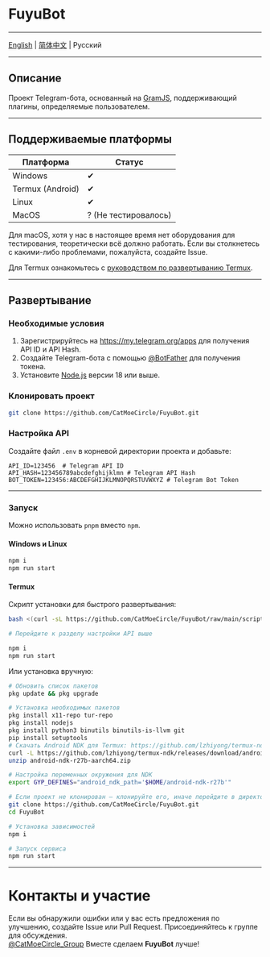 # FuyuBot
---  

[English](../README.md) | [简体中文](./README_zh-CN.md) | Русский

---  

## Описание

Проект Telegram-бота, основанный на [GramJS](https://github.com/gram-js/gramjs), поддерживающий плагины, определяемые пользователем.
***  

## Поддерживаемые платформы

| Платформа | Статус |
|-----------|--------|
| Windows   | ✔      |
| Termux (Android) | ✔ |
| Linux     | ✔      |
| MacOS     | ? (Не тестировалось) |

Для macOS, хотя у нас в настоящее время нет оборудования для тестирования, теоретически всё должно работать. Если вы столкнетесь с какими-либо проблемами, пожалуйста, создайте Issue.

Для Termux ознакомьтесь с [руководством по развертыванию Termux](#termux).

---  

## Развертывание

### Необходимые условия

1. Зарегистрируйтесь на https://my.telegram.org/apps для получения API ID и API Hash.
2. Создайте Telegram-бота с помощью [@BotFather](https://t.me/BotFather) для получения токена.
3. Установите [Node.js](https://nodejs.org/) версии 18 или выше.

### Клонировать проект

```bash
git clone https://github.com/CatMoeCircle/FuyuBot.git
```

### Настройка API

Создайте файл `.env` в корневой директории проекта и добавьте:

```dotenv
API_ID=123456  # Telegram API ID
API_HASH=123456789abcdefghijklmn # Telegram API Hash
BOT_TOKEN=123456:ABCDEFGHIJKLMNOPQRSTUVWXYZ # Telegram Bot Token
```

---  

### Запуск

Можно использовать `pnpm` вместо `npm`.

#### **Windows и Linux**
```bash
npm i
npm run start
```

#### **Termux**

Скрипт установки для быстрого развертывания:

```bash
bash <(curl -sL https://github.com/CatMoeCircle/FuyuBot/raw/main/scripts/termux.sh)

# Перейдите к разделу настройки API выше

npm i
npm run start
```

Или установка вручную:

```bash
# Обновить список пакетов
pkg update && pkg upgrade

# Установка необходимых пакетов
pkg install x11-repo tur-repo
pkg install nodejs 
pkg install python3 binutils binutils-is-llvm git
pip install setuptools
# Скачать Android NDK для Termux: https://github.com/lzhiyong/termux-ndk
curl -L https://github.com/lzhiyong/termux-ndk/releases/download/android-ndk/android-ndk-r27b-aarch64.zip --output android-ndk-r27b-aarch64.zip
unzip android-ndk-r27b-aarch64.zip

# Настройка переменных окружения для NDK
export GYP_DEFINES="android_ndk_path='$HOME/android-ndk-r27b'"

# Если проект не клонирован — клонируйте его, иначе перейдите в директорию проекта
git clone https://github.com/CatMoeCircle/FuyuBot.git
cd FuyuBot

# Установка зависимостей
npm i

# Запуск сервиса
npm run start
```

---  

# Контакты и участие

Если вы обнаружили ошибки или у вас есть предложения по улучшению, создайте Issue или Pull Request. Присоединяйтесь к группе для обсуждения.  
[@CatMoeCircle_Group](https://t.me/CatMoeCircle_Group)
Вместе сделаем **FuyuBot** лучше!

